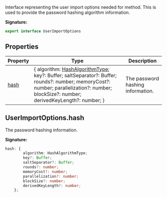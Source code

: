 Interface representing the user import options needed for  method. This is used to provide the password hashing algorithm information.

<b>Signature:</b>

```typescript
export interface UserImportOptions 
```

## Properties

|  Property | Type | Description |
|  --- | --- | --- |
|  [hash](./firebase-admin.auth.userimportoptions.md#userimportoptionshash) | { algorithm: [HashAlgorithmType](./firebase-admin.auth.md#hashalgorithmtype)<!-- -->; key?: Buffer; saltSeparator?: Buffer; rounds?: number; memoryCost?: number; parallelization?: number; blockSize?: number; derivedKeyLength?: number; } | The password hashing information. |

## UserImportOptions.hash

The password hashing information.

<b>Signature:</b>

```typescript
hash: {
        algorithm: HashAlgorithmType;
        key?: Buffer;
        saltSeparator?: Buffer;
        rounds?: number;
        memoryCost?: number;
        parallelization?: number;
        blockSize?: number;
        derivedKeyLength?: number;
    };
```
